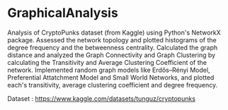 # GraphicalAnalysis

Analysis of CryptoPunks dataset (from Kaggle) using Python's NetworkX package. Assessed the network topology and plotted histograms of the degree frequency and the betweenness centrality. Calculated the graph distance and analyzed the Graph Connectivity and Graph Clustering by calculating the Transitivity and Average Clustering Coefficient of the network. Implemented random graph models like Erdős–Rényi Model, Preferential Attatchment Model and Small World Networks, and plotted each's transitivity, average clustering coefficient and degree frequency.

Dataset : https://www.kaggle.com/datasets/tunguz/cryptopunks
